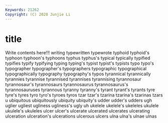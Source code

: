 ```yaml
---
Keywords: 21262
Copyright: (C) 2020 Junjie Li
---
```


# title

Write contents here!!!
writing 
typewritten 
typewrote 
typhoid 
typhoid's 
typhoon 
typhoon's 
typhoons 
typhus
typhus's 
typical 
typically 
typified 
typifies 
typify 
typifying 
typing 
typing's 
typist
typist's 
typists 
typo 
typo's 
typographer 
typographer's 
typographers 
typographic 
typographical 
typographically
typography 
typography's 
typos 
tyrannical 
tyrannically 
tyrannies 
tyrannise 
tyrannised 
tyrannises 
tyrannising
tyrannosaur 
tyrannosaur's 
tyrannosaurs 
tyrannosaurus 
tyrannosaurus's 
tyrannosauruses 
tyrannous 
tyranny 
tyranny's 
tyrant
tyrant's 
tyrants 
tyre 
tyre's 
tyres 
tyro 
tyro's 
tyroes 
tyros 
tzar
tzar's 
tzarina 
tzarina's 
tzarinas 
tzars 
u 
ubiquitous 
ubiquitously 
ubiquity 
ubiquity's
udder 
udder's 
udders 
ugh 
uglier 
ugliest 
ugliness 
ugliness's 
ugly 
uh
ukelele 
ukelele's 
ukeleles 
ukulele 
ukulele's 
ukuleles 
ulcer 
ulcer's 
ulcerate 
ulcerated
ulcerates 
ulcerating 
ulceration 
ulceration's 
ulcerations 
ulcerous 
ulcers 
ulna 
ulna's 
ulnae
ulnas 
